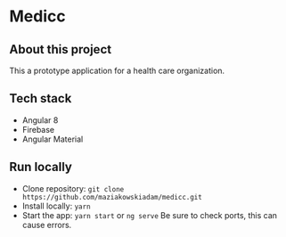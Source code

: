 # Medicc

## About this project

This a prototype application for a health care organization.

## Tech stack

- Angular 8
- Firebase
- Angular Material

## Run locally

- Clone repository: ```git clone https://github.com/maziakowskiadam/medicc.git```
- Install locally: ```yarn```
- Start the app: ```yarn start``` or ```ng serve```
Be sure to check ports, this can cause errors.

